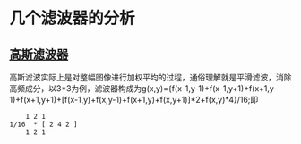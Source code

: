 # 几个滤波器的分析
## [高斯滤波器](https://blog.csdn.net/L_inYi/article/details/8915116)
高斯滤波实际上是对整幅图像进行加权平均的过程，通俗理解就是平滑滤波，消除高频成分，以3*3为例，滤波器构成为g(x,y)={f(x-1,y-1)+f(x-1,y+1)+f(x+1,y-1)+f(x+1,y+1)+[f(x-1,y)+f(x,y-1)+f(x+1,y)+f(x,y+1)]*2+f(x,y)*4}/16;即</br>
```
	1 2 1
1/16  *	[ 2 4 2 ]
	1 2 1 
```